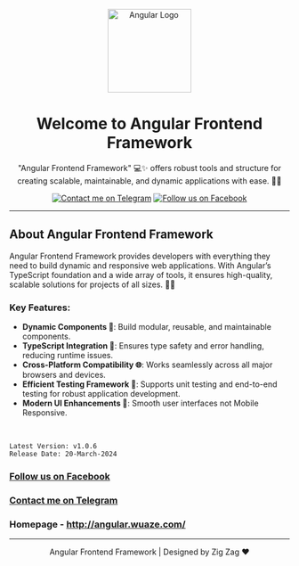 <p align="center">
    <img src="https://icon-library.com/images/angularjs-icon/angularjs-icon-15.jpg" alt="Angular Logo" width="150">
</p>

<h1 align="center">Welcome to Angular Frontend Framework</h1>

<p align="center">"Angular Frontend Framework" 💻✨ offers robust tools and structure for creating scalable, maintainable, and dynamic applications with ease. 🚀🌐</p>

<p align="center">
    <a href="https://t.me/dark_net_studio"><img src="https://img.shields.io/badge/Contact%20me%20on%20Telegram%20-blue?style=social&logo=telegram" alt="Contact me on Telegram" title="Contact me on Telegram"></a>
    <a href="https://www.facebook.com/MaesterShahin"><img src="https://img.shields.io/badge/Follow%20us%20on%20Facebook-blue?style=social&logo=facebook" alt="Follow us on Facebook" title="Follow us on Facebook"></a>
</p>

<hr>

## About Angular Frontend Framework

Angular Frontend Framework provides developers with everything they need to build dynamic and responsive web applications. With Angular’s TypeScript foundation and a wide array of tools, it ensures high-quality, scalable solutions for projects of all sizes. 🌟✨

### Key Features:
- **Dynamic Components 🧩**: Build modular, reusable, and maintainable components.
- **TypeScript Integration 📘**: Ensures type safety and error handling, reducing runtime issues.
- **Cross-Platform Compatibility 🌐**: Works seamlessly across all major browsers and devices.
- **Efficient Testing Framework 🧪**: Supports unit testing and end-to-end testing for robust application development.
- **Modern UI Enhancements 🎨**: Smooth user interfaces not Mobile Responsive.

</br>

```
Latest Version: v1.0.6
Release Date: 20-March-2024
```

### [Follow us on Facebook](https://www.facebook.com/MaesterShahin)
### [Contact me on Telegram](https://t.me/dark_net_studio)
### Homepage - http://angular.wuaze.com/

---

<p align="center"> Angular Frontend Framework | Designed by Zig Zag ❤️</p>
